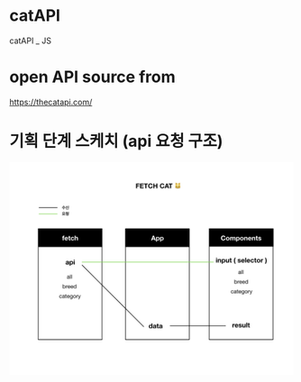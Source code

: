# catAPI
catAPI _ JS

# open API source from 
https://thecatapi.com/

# 기획 단계 스케치 (api 요청 구조)
![alt text](https://raw.githubusercontent.com/Lee-ji-soo/catAPI/main/fetchcat2.jpeg?raw=true)
